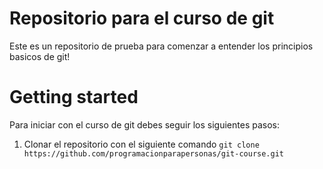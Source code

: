 # Repositorio para el curso de git 

Este es un repositorio de prueba para comenzar a entender los principios basicos de git!

# Getting started

Para iniciar con el curso de git debes seguir los siguientes pasos:
1. Clonar el repositorio con el siguiente comando `git clone https://github.com/programacionparapersonas/git-course.git`